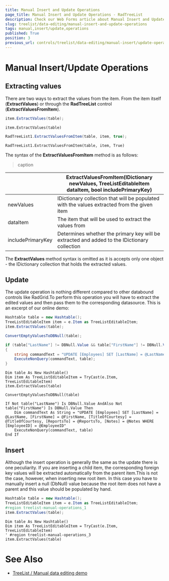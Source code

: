 ```yaml
---
title: Manual Insert and Update Operations
page_title: Manual Insert and Update Operations - RadTreeList
description: Check our Web Forms article about Manual Insert and Update Operations.
slug: treelist/data-editing/manual-insert-and-update-operations
tags: manual,insert/update,operations
published: True
position: 3
previous_url: controls/treelist/data-editing/manual-insert/update-operations
---
```


# Manual Insert/Update Operations



## Extracting values

There are two ways to extract the values from the item. From the item itself (**ExtractValues**) or through the **RadTreeList** control (**ExtractValuesFromItem**).



````C#
item.ExtractValues(table);
````
````VB
item.ExtractValues(table)
````




````C#
RadTreeList1.ExtractValuesFromItem(table, item, true);
````
````VB
RadTreeList1.ExtractValuesFromItem(table, item, True)
````


The syntax of the **ExtractValuesFromItem** method is as follows:


>caption  

|  | ExtractValuesFromItem(IDictionary newValues, TreeListEditableItem dataItem, bool includePrimaryKey) |
| ------ | ------ |
|newValues|IDictionary collection that will be populated with the values extracted from the given item|
|dataItem|The item that will be used to extract the values from|
|includePrimaryKey|Determines whether the primary key will be extracted and added to the IDictionary collection|

The **ExtractValues** method syntax is omitted as it is accepts only one object - the IDictionary collection that holds the extracted values.

## Update

The update operation is nothing different compared to other databound controls like RadGrid.To perform this operation you will have to extract the edited values and then pass them to the corresponding datasource. This is an excerpt of our online demo:



````C#
Hashtable table = new Hashtable();
TreeListEditableItem item = e.Item as TreeListEditableItem;
item.ExtractValues(table);

ConvertEmptyValuesToDBNull(table);

if (table["LastName"] != DBNull.Value && table["FirstName"] != DBNull.Value)
{
	string commandText = "UPDATE [Employees] SET [LastName] = @LastName, [FirstName] = @FirstName, [TitleOfCourtesy] = @TitleOfCourtesy, [ReportsTo] = @ReportsTo, [Notes] = @Notes WHERE [EmployeeID] = @EmployeeID";
	ExecuteNonQuery(commandText, table);
}
````
````VB
Dim table As New Hashtable()
Dim item As TreeListEditableItem = TryCast(e.Item, TreeListEditableItem)
item.ExtractValues(table)

ConvertEmptyValuesToDBNull(table)

If Not table("LastName") Is DBNull.Value AndAlso Not table("FirstName") Is DBNull.Value Then
	Dim commandText As String = "UPDATE [Employees] SET [LastName] = @LastName, [FirstName] = @FirstName, [TitleOfCourtesy] = @TitleOfCourtesy, [ReportsTo] = @ReportsTo, [Notes] = @Notes WHERE [EmployeeID] = @EmployeeID"
	ExecuteNonQuery(commandText, table)
End If
````


## Insert

Although the insert operation is generally the same as the update there is one peculiarity. If you are inserting a child item, the corresponding foreign key values will be extracted automatically from the parent item.This is not the case, however, when inserting new root item. In this case you have to manually insert a null (DbNull) value because the root item does not have a parent and this value should be populated by hand.



````C#
Hashtable table = new Hashtable();
TreeListEditableItem item = e.Item as TreeListEditableItem;
#region treelist-manual-operations_1
item.ExtractValues(table);
````
````VB
Dim table As New Hashtable()
Dim item As TreeListEditableItem = TryCast(e.Item, TreeListEditableItem)
' #region treelist-manual-operations_3
item.ExtractValues(table)
````


# See Also

 * [TreeList / Manual data editing demo](https://demos.telerik.com/aspnet-ajax/treelist/examples/dataediting/manualdataediting/defaultcs.aspx)
